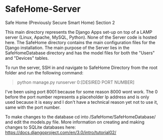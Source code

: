 # SafeHome-Server
Safe Home (Previously Secure Smart Home) Section 2

  This main directory represents the Django Apps set-up on top of a LAMP server (Linux, Apache, MySQL, Python).
None of the Server code is hosted here. The SafeHome directory contains the main configuration files for the Django 
installation. The main purpose of the Server lies in the SafeHomeDatabase directory and has the model files for both
the "Users" and "Devices" tables. 

  To run the server, SSH in and navigate to SafeHome Directory from the root folder and run the following command:
  
  >python manage.py runserver 0:[DESIRED PORT NUMBER]
  
  I've been using port 8001 because for some reason 8000 wont work. The 0 before the port number represents a 
placeholder Ip address and is only used because it is easy and I don't have a technical reason yet not to use it, same
with the port number.

  To make changes to the database cd into /SafeHome/SafeHomeDatabase/ and edit the models.py file. More information on
creating and making changes to SQLite databases here: https://docs.djangoproject.com/en/3.0/intro/tutorial02/
